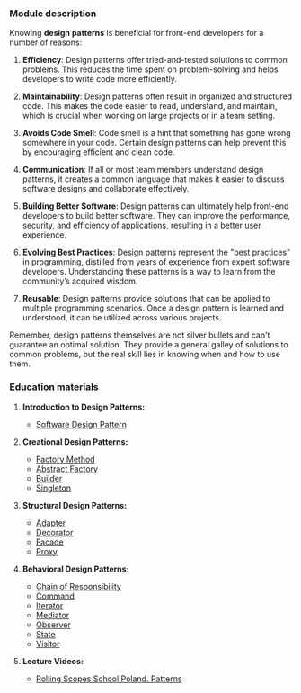 ### Module description
Knowing **design patterns** is beneficial for front-end developers for a number of reasons:

1. **Efficiency**: Design patterns offer tried-and-tested solutions to common problems. This reduces the time spent on 
problem-solving and helps developers to write code more efficiently.

2. **Maintainability**: Design patterns often result in organized and structured code. This makes the code easier to read, 
understand, and maintain, which is crucial when working on large projects or in a team setting.

3. **Avoids Code Smell**: Code smell is a hint that something has gone wrong somewhere in your code. Certain design patterns 
can help prevent this by encouraging efficient and clean code.

4. **Communication**: If all or most team members understand design patterns, it creates a common language that makes it easier 
to discuss software designs and collaborate effectively.

5. **Building Better Software**: Design patterns can ultimately help front-end developers to build better software. They can 
improve the performance, security, and efficiency of applications, resulting in a better user experience.

6. **Evolving Best Practices**: Design patterns represent the "best practices" in programming, distilled from years of experience
from expert software developers. Understanding these patterns is a way to learn from the community’s acquired wisdom.

7. **Reusable**: Design patterns provide solutions that can be applied to multiple programming scenarios. Once a design pattern 
is learned and understood, it can be utilized across various projects.

Remember, design patterns themselves are not silver bullets and can't guarantee an optimal solution. They provide a 
general galley of solutions to common problems, but the real skill lies in knowing when and how to use them.


### Education materials
1. **Introduction to Design Patterns:**

    - [Software Design Pattern](https://refactoring.guru/design-patterns)

2. **Creational Design Patterns:**

    - [Factory Method](https://refactoring.guru/design-patterns/factory-method)
    - [Abstract Factory](https://refactoring.guru/design-patterns/abstract-factory)
    - [Builder](https://refactoring.guru/design-patterns/builder)
    - [Singleton](https://refactoring.guru/design-patterns/singleton)

3. **Structural Design Patterns:**

    - [Adapter](https://refactoring.guru/design-patterns/adapter)
    - [Decorator](https://refactoring.guru/design-patterns/decorator)
    - [Facade](https://refactoring.guru/design-patterns/facade)
    - [Proxy](https://refactoring.guru/design-patterns/proxy)

4. **Behavioral Design Patterns:**

    - [Chain of Responsibility](https://refactoring.guru/design-patterns/chain-of-responsibility)
    - [Command](https://refactoring.guru/design-patterns/command)
    - [Iterator](https://refactoring.guru/design-patterns/iterator)
    - [Mediator](https://refactoring.guru/design-patterns/mediator)
    - [Observer](https://refactoring.guru/design-patterns/observer)
    - [State](https://refactoring.guru/design-patterns/state)
    - [Visitor](https://refactoring.guru/design-patterns/visitor)

5. **Lecture Videos:**
    - [Rolling Scopes School Poland. Patterns](https://youtu.be/ZRJG7EITTd8)
